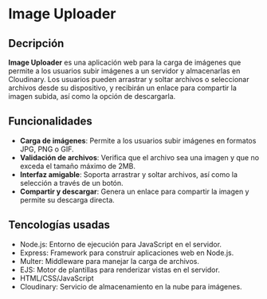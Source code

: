 # Image Uploader

## Decripción

**Image Uploader** es una aplicación web para la carga de imágenes que permite a los usuarios subir imágenes a un servidor y almacenarlas en Cloudinary. Los usuarios pueden arrastrar y soltar archivos o seleccionar archivos desde su dispositivo, y recibirán un enlace para compartir la imagen subida, así como la opción de descargarla.

## Funcionalidades

- **Carga de imágenes**: Permite a los usuarios subir imágenes en formatos JPG, PNG o GIF.
- **Validación de archivos**: Verifica que el archivo sea una imagen y que no exceda el tamaño máximo de 2MB.
- **Interfaz amigable**: Soporta arrastrar y soltar archivos, así como la selección a través de un botón.
- **Compartir y descargar**: Genera un enlace para compartir la imagen y permite su descarga directa.

## Tencologías usadas

- Node.js: Entorno de ejecución para JavaScript en el servidor.
- Express: Framework para construir aplicaciones web en Node.js.
- Multer: Middleware para manejar la carga de archivos.
- EJS: Motor de plantillas para renderizar vistas en el servidor.
- HTML/CSS/JavaScript
- Cloudinary: Servicio de almacenamiento en la nube para imágenes.